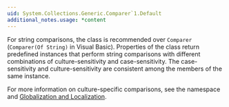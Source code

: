 ```yaml
---
uid: System.Collections.Generic.Comparer`1.Default
additional_notes.usage: *content
---
```


<p>For string comparisons, the <xref href="System.StringComparer"></xref> class is recommended over <code>Comparer<String></code> (<code>Comparer(Of String)</code> in Visual Basic).  Properties of the <xref href="System.StringComparer"></xref> class return predefined instances that perform string comparisons with different combinations of culture-sensitivity and case-sensitivity.  The case-sensitivity and culture-sensitivity are consistent among the members of the same <xref href="System.StringComparer"></xref> instance.  
  
 For more information on culture-specific comparisons, see the <xref href="System.Globalization"></xref> namespace and [Globalization and Localization](http://msdn.microsoft.com/library/9a59696b-d89b-45bd-946d-c75da4732d02).</p>


